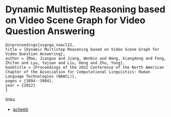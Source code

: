 # Dynamic Multistep Reasoning based on Video Scene Graph for Video Question Answering

```
@inproceedings{vsgvqa_naacl22,
title = {Dynamic Multistep Reasoning based on Video Scene Graph for Video Question Answering},
author = {Mao, Jianguo and Jiang, Wenbin and Wang, Xiangdong and Feng, Zhifan and Lyu, Yajuan and Liu, Hong and Zhu, Yong},
booktitle = {Proceedings of the 2022 Conference of the North American Chapter of the Association for Computational Linguistics: Human Language Technologies (NAACL)},
pages = {3894--3904},
year = {2022}
}
```

links
- [aclweb](https://www.aclweb.org/anthology/2022.naacl-main.286/)
